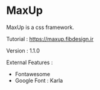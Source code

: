 # MaxUp
MaxUp is a css framework.

Tutorial : https://maxup.fibdesign.ir

Version : 1.1.0

External Features : 
- Fontawesome
- Google Font : Karla

